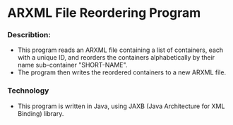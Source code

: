 # ARXML File Reordering Program

### Describtion:
- This program reads an ARXML file containing a list of containers, each with a unique ID, and reorders the containers alphabetically by their name sub-container "SHORT-NAME". 
- The program then writes the reordered containers to a new ARXML file.

### Technology
- This program is written in Java, using JAXB (Java Architecture for XML Binding) library. 
